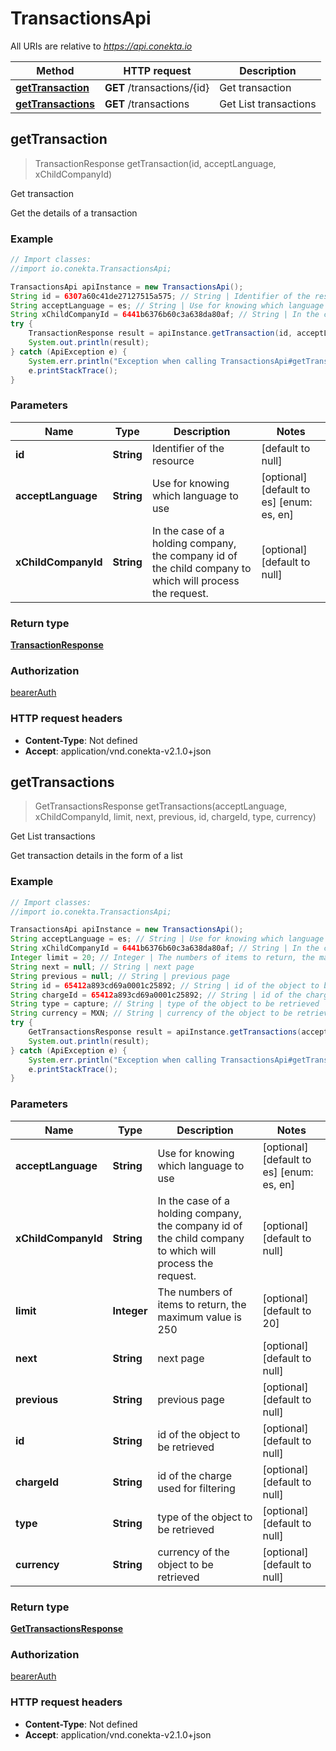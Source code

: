 # TransactionsApi

All URIs are relative to *https://api.conekta.io*

Method | HTTP request | Description
------------- | ------------- | -------------
[**getTransaction**](TransactionsApi.md#getTransaction) | **GET** /transactions/{id} | Get transaction
[**getTransactions**](TransactionsApi.md#getTransactions) | **GET** /transactions | Get List transactions



## getTransaction

> TransactionResponse getTransaction(id, acceptLanguage, xChildCompanyId)

Get transaction

Get the details of a transaction

### Example

```java
// Import classes:
//import io.conekta.TransactionsApi;

TransactionsApi apiInstance = new TransactionsApi();
String id = 6307a60c41de27127515a575; // String | Identifier of the resource
String acceptLanguage = es; // String | Use for knowing which language to use
String xChildCompanyId = 6441b6376b60c3a638da80af; // String | In the case of a holding company, the company id of the child company to which will process the request.
try {
    TransactionResponse result = apiInstance.getTransaction(id, acceptLanguage, xChildCompanyId);
    System.out.println(result);
} catch (ApiException e) {
    System.err.println("Exception when calling TransactionsApi#getTransaction");
    e.printStackTrace();
}
```

### Parameters


Name | Type | Description  | Notes
------------- | ------------- | ------------- | -------------
 **id** | **String**| Identifier of the resource | [default to null]
 **acceptLanguage** | **String**| Use for knowing which language to use | [optional] [default to es] [enum: es, en]
 **xChildCompanyId** | **String**| In the case of a holding company, the company id of the child company to which will process the request. | [optional] [default to null]

### Return type

[**TransactionResponse**](TransactionResponse.md)

### Authorization

[bearerAuth](../README.md#bearerAuth)

### HTTP request headers

- **Content-Type**: Not defined
- **Accept**: application/vnd.conekta-v2.1.0+json


## getTransactions

> GetTransactionsResponse getTransactions(acceptLanguage, xChildCompanyId, limit, next, previous, id, chargeId, type, currency)

Get List transactions

Get transaction details in the form of a list

### Example

```java
// Import classes:
//import io.conekta.TransactionsApi;

TransactionsApi apiInstance = new TransactionsApi();
String acceptLanguage = es; // String | Use for knowing which language to use
String xChildCompanyId = 6441b6376b60c3a638da80af; // String | In the case of a holding company, the company id of the child company to which will process the request.
Integer limit = 20; // Integer | The numbers of items to return, the maximum value is 250
String next = null; // String | next page
String previous = null; // String | previous page
String id = 65412a893cd69a0001c25892; // String | id of the object to be retrieved
String chargeId = 65412a893cd69a0001c25892; // String | id of the charge used for filtering
String type = capture; // String | type of the object to be retrieved
String currency = MXN; // String | currency of the object to be retrieved
try {
    GetTransactionsResponse result = apiInstance.getTransactions(acceptLanguage, xChildCompanyId, limit, next, previous, id, chargeId, type, currency);
    System.out.println(result);
} catch (ApiException e) {
    System.err.println("Exception when calling TransactionsApi#getTransactions");
    e.printStackTrace();
}
```

### Parameters


Name | Type | Description  | Notes
------------- | ------------- | ------------- | -------------
 **acceptLanguage** | **String**| Use for knowing which language to use | [optional] [default to es] [enum: es, en]
 **xChildCompanyId** | **String**| In the case of a holding company, the company id of the child company to which will process the request. | [optional] [default to null]
 **limit** | **Integer**| The numbers of items to return, the maximum value is 250 | [optional] [default to 20]
 **next** | **String**| next page | [optional] [default to null]
 **previous** | **String**| previous page | [optional] [default to null]
 **id** | **String**| id of the object to be retrieved | [optional] [default to null]
 **chargeId** | **String**| id of the charge used for filtering | [optional] [default to null]
 **type** | **String**| type of the object to be retrieved | [optional] [default to null]
 **currency** | **String**| currency of the object to be retrieved | [optional] [default to null]

### Return type

[**GetTransactionsResponse**](GetTransactionsResponse.md)

### Authorization

[bearerAuth](../README.md#bearerAuth)

### HTTP request headers

- **Content-Type**: Not defined
- **Accept**: application/vnd.conekta-v2.1.0+json

